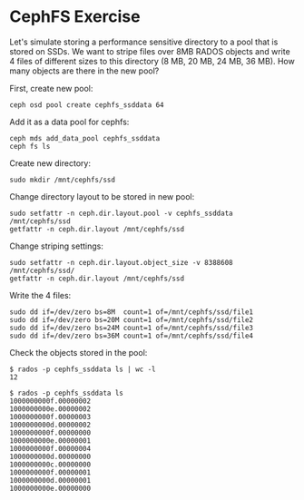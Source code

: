 CephFS Exercise
===============

Let's simulate storing a performance sensitive directory to a pool that is
stored on SSDs. We want to stripe files over 8MB RADOS objects and write 4 files 
of different sizes to this directory (8 MB, 20 MB, 24 MB, 36 MB). How many
objects are there in the new pool?

First, create new pool:

    ceph osd pool create cephfs_ssddata 64

Add it as a data pool for cephfs:

    ceph mds add_data_pool cephfs_ssddata
    ceph fs ls

Create new directory:

    sudo mkdir /mnt/cephfs/ssd

Change directory layout to be stored in new pool:

    sudo setfattr -n ceph.dir.layout.pool -v cephfs_ssddata /mnt/cephfs/ssd
    getfattr -n ceph.dir.layout /mnt/cephfs/ssd

Change striping settings:

    sudo setfattr -n ceph.dir.layout.object_size -v 8388608 /mnt/cephfs/ssd/
    getfattr -n ceph.dir.layout /mnt/cephfs/ssd

Write the 4 files:

    sudo dd if=/dev/zero bs=8M  count=1 of=/mnt/cephfs/ssd/file1
    sudo dd if=/dev/zero bs=20M count=1 of=/mnt/cephfs/ssd/file2
    sudo dd if=/dev/zero bs=24M count=1 of=/mnt/cephfs/ssd/file3
    sudo dd if=/dev/zero bs=36M count=1 of=/mnt/cephfs/ssd/file4

Check the objects stored in the pool:

    $ rados -p cephfs_ssddata ls | wc -l
    12

    $ rados -p cephfs_ssddata ls
    1000000000f.00000002
    1000000000e.00000002
    1000000000f.00000003
    1000000000d.00000002
    1000000000f.00000000
    1000000000e.00000001
    1000000000f.00000004
    1000000000d.00000000
    1000000000c.00000000
    1000000000f.00000001
    1000000000d.00000001
    1000000000e.00000000
